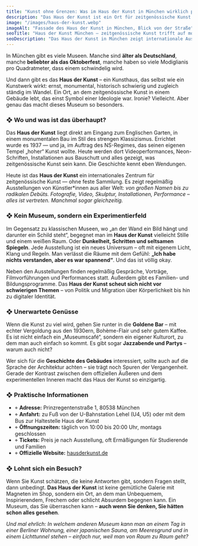 ```yaml
---
title: "Kunst ohne Grenzen: Was im Haus der Kunst in München wirklich passiert"
description: "Das Haus der Kunst ist ein Ort für zeitgenössische Kunst ohne permanente Sammlung – aber mit großer Wirkung. Ein geschichtsträchtiges Gebäude im Herzen Münchens, das heute Ideen ausstellt, nicht nur Werke."
image: "/images/haus-der-kunst.webp"
imageAlt: "Fassade des Haus der Kunst in München, Blick von der Straße"
seoTitle: "Haus der Kunst München – zeitgenössische Kunst trifft auf monumentale Geschichte"
seoDescription: "Das Haus der Kunst in München zeigt internationale Ausstellungen in einem Gebäude mit ideologischem Erbe. Kunst, die Grenzen auflöst – jeder Raum eine neue Erfahrung."
---
```


In München gibt es viele Museen. Manche sind **älter als Deutschland**, manche **beliebter als das Oktoberfest**, manche haben so viele Modiglianis pro Quadratmeter, dass einem schwindelig wird.  

Und dann gibt es das **Haus der Kunst** – ein Kunsthaus, das selbst wie ein Kunstwerk wirkt: ernst, monumental, historisch schwierig und zugleich ständig im Wandel. Ein Ort, an dem zeitgenössische Kunst in einem Gebäude lebt, das einst Symbol einer Ideologie war. Ironie? Vielleicht. Aber genau das macht dieses Museum so besonders.

### ❖ Wo und was ist das überhaupt?

Das **Haus der Kunst** liegt direkt am Eingang zum Englischen Garten, in einem monumentalen Bau im Stil des strengen Klassizismus. Errichtet wurde es 1937 — und ja, im Auftrag des NS-Regimes, das seinen eigenen Tempel „hoher“ Kunst wollte. Heute werden dort Videoperformances, Neon-Schriften, Installationen aus Bauschutt und alles gezeigt, was zeitgenössische Kunst sein kann. Die Geschichte kennt eben Wendungen.

Heute ist das **Haus der Kunst** ein internationales Zentrum für zeitgenössische Kunst — ohne feste Sammlung. Es zeigt regelmäßig Ausstellungen von Künstler*innen aus aller Welt: *von großen Namen bis zu radikalen Debüts. Fotografie, Video, Skulptur, Installationen, Performance – alles ist vertreten. Manchmal sogar gleichzeitig.*

### ❖ Kein Museum, sondern ein Experimentierfeld

Im Gegensatz zu klassischen Museen, wo „an der Wand ein Bild hängt und darunter ein Schild steht“, begegnet man im **Haus der Kunst** vielleicht Stille und einem weißen Raum. Oder **Dunkelheit, Schritten und seltsamen Spiegeln**. Jede Ausstellung ist ein neues Universum – oft mit eigenem Licht, Klang und Regeln. Man verlässt die Räume mit dem Gefühl: **„Ich habe nichts verstanden, aber es war spannend“**. Und das ist völlig okay.

Neben den Ausstellungen finden regelmäßig Gespräche, Vorträge, Filmvorführungen und Performances statt. Außerdem gibt es Familien- und Bildungsprogramme. Das **Haus der Kunst scheut sich nicht vor schwierigen Themen** – von Politik und Migration über Körperlichkeit bis hin zu digitaler Identität.

### ❖ Unerwartete Genüsse

Wenn die Kunst zu viel wird, gehen Sie runter in die **Goldene Bar** – mit echter Vergoldung aus den 1930ern, Bohème-Flair und sehr gutem Kaffee. Es ist nicht einfach ein „Museumscafé“, sondern ein eigener Kulturort, zu dem man auch einfach so kommt. Es gibt sogar **Jazzabende und Partys** – warum auch nicht?

Wer sich für die **Geschichte des Gebäudes** interessiert, sollte auch auf die Sprache der Architektur achten – sie trägt noch Spuren der Vergangenheit. Gerade der Kontrast zwischen dem offiziellen Äußeren und dem experimentellen Inneren macht das Haus der Kunst so einzigartig.

### ❖ Praktische Informationen

- ⌖ **Adresse:** Prinzregentenstraße 1, 80538 München  
- ⌖ **Anfahrt:** zu Fuß von der U-Bahnstation Lehel (U4, U5) oder mit dem Bus zur Haltestelle Haus der Kunst  
- ⌖ **Öffnungszeiten:** täglich von 10:00 bis 20:00 Uhr, montags geschlossen  
- ⌖ **Tickets:** Preis je nach Ausstellung, oft Ermäßigungen für Studierende und Familien  
- ⌖ **Offizielle Website:** [hausderkunst.de](https://www.hausderkunst.de)  

### ❖ Lohnt sich ein Besuch?

Wenn Sie Kunst schätzen, die keine Antworten gibt, sondern Fragen stellt, dann unbedingt. **Das Haus der Kunst** ist keine gemütliche Galerie mit Magneten im Shop, sondern ein Ort, an dem man Unbequemem, Inspirierendem, Frechem oder schlicht Absurdem begegnen kann. Ein Museum, das Sie überraschen kann – **auch wenn Sie denken, Sie hätten schon alles gesehen**.

_Und mal ehrlich: In welchem anderen Museum kann man an einem Tag in einer Berliner Wohnung, einer japanischen Sauna, am Meeresgrund und in einem Lichttunnel stehen – einfach nur, weil man von Raum zu Raum geht?_
